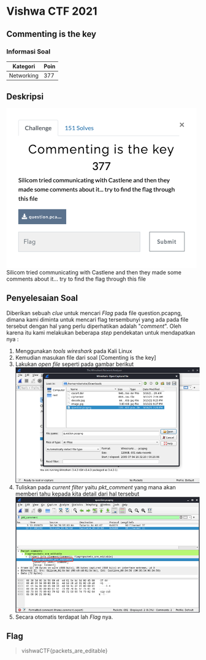 # Vishwa CTF 2021
## Commenting is the key
### Informasi Soal
| Kategori | Poin |
|----------|------|
| Networking | 377 |

## Deskripsi
![image](https://raw.githubusercontent.com/mhilmi999/writeUp-CTF/main/vishwaCTF/Networking/CommentingistheKey/screenshot/soalCommentingistheKey.png)\
Silicom tried communicating with Castlene and then they made some comments about it... try to find the flag through this file


## Penyelesaian Soal
Diberikan sebuah *clue* untuk mencari *Flag* pada file question.pcapng, dimana kami diminta untuk mencari flag tersembunyi yang ada pada file tersebut dengan hal yang perlu diperhatikan adalah "*comment*". Oleh karena itu kami melakukan beberapa *step* pendekatan untuk mendapatkan nya :
1. Menggunakan *tools* *wireshark* pada Kali Linux
2. Kemudian masukan file dari soal [Comenting is the key]
3. Lakukan *open file* seperti pada gambar berikut![image](https://raw.githubusercontent.com/mhilmi999/writeUp-CTF/main/vishwaCTF/Networking/CommentingistheKey/screenshot/fileSoal.png)
4. Tuliskan pada *current filter* yaitu *pkt_comment* yang mana akan memberi tahu kepada kita detail dari hal tersebut ![image](https://raw.githubusercontent.com/mhilmi999/writeUp-CTF/main/vishwaCTF/Networking/CommentingistheKey/screenshot/flag.png)
5. Secara otomatis terdapat lah *Flag* nya.

## Flag
> vishwaCTF{packets_are_editable}
